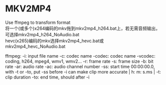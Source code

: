 # MKV2MP4  
Use ffmpeg to transform format  
将一个(或多个)x264编码的mkv拖到mkv2mp4_h264.bat上，若无需音频输出，可选择mkv2mp4_h264_NoAudio.bat  
hevc(x265)编码的mkv选择mkv2mp4_hevc.bat或mkv2mp4_hevc_NoAudio.bat  

ffmpeg:
	-i: input file name
	-c: codec name
	-codec: codec name
	-vcodec: coding, h264, mpeg4, wmv1, wmv2...
	-r: frame rate
	-s: frame size
	-b: bit rate
	-ar: audio rate
	-ac: audio channel number
	-ss: start time 00:00:00.0, with -t or -to, put -ss before -i can make clip more accurate
				   | h: m: s.ms |
	-t: clip duration
	-to: end time, should after -i
